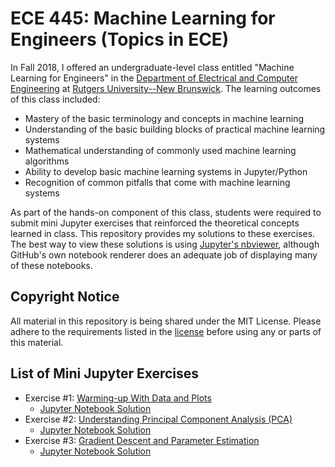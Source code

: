 # ECE 445: Machine Learning for Engineers (Topics in ECE)

In Fall 2018, I offered an undergraduate-level class entitled "Machine Learning for Engineers" in the [Department of Electrical and Computer Engineering](http://www.ece.rutgers.edu/) at [Rutgers University--New Brunswick](http://newbrunswick.rutgers.edu). The learning outcomes of this class included:

- Mastery of the basic terminology and concepts in machine learning
- Understanding of the basic building blocks of practical machine learning systems
- Mathematical understanding of commonly used machine learning algorithms
- Ability to develop basic machine learning systems in Jupyter/Python
- Recognition of common pitfalls that come with machine learning systems

As part of the hands-on component of this class, students were required to submit mini Jupyter exercises that reinforced the theoretical concepts learned in class. This repository provides my solutions to these exercises. The best way to view these solutions is using [Jupyter's nbviewer](http://nbviewer.jupyter.org/), although GitHub's own notebook renderer does an adequate job of displaying many of these notebooks.

## Copyright Notice
All material in this repository is being shared under the MIT License. Please adhere to the requirements listed in the [license](http://github.com/SigProcessing/RUECE445F18/blob/master/LICENSE) before using any or parts of this material.

## List of Mini Jupyter Exercises
- Exercise \#1: [Warming-up With Data and Plots](http://github.com/SigProcessing/RUECE445F18/blob/master/ECE445F18--Exercise%231.pdf)
  - [Jupyter Notebook Solution](http://github.com/SigProcessing/RUECE445F18/blob/master/ECE445F18--Exercise%231.ipynb)
- Exercise \#2: [Understanding Principal Component Analysis (PCA)](https://github.com/SigProcessing/RUECE445F18/blob/master/ECE445F18--Exercise%232.pdf)
  - [Jupyter Notebook Solution](https://github.com/SigProcessing/RUECE445F18/blob/master/ECE445F18--Exercise%232.ipynb)
- Exercise \#3: [Gradient Descent and Parameter Estimation](https://github.com/SigProcessing/RUECE445F18/blob/master/ECE445F18--Exercise%233.pdf)
  - [Jupyter Notebook Solution](https://github.com/SigProcessing/RUECE445F18/blob/master/ECE445F18--Exercise%233.ipynb)
